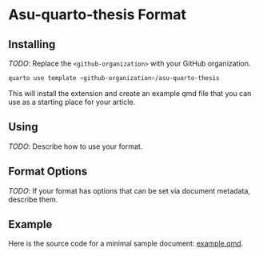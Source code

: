 # Asu-quarto-thesis Format

## Installing

*TODO*: Replace the `<github-organization>` with your GitHub organization.

```bash
quarto use template <github-organization>/asu-quarto-thesis
```

This will install the extension and create an example qmd file that you can use as a starting place for your article.

## Using

*TODO*: Describe how to use your format.

## Format Options

*TODO*: If your format has options that can be set via document metadata, describe them.

## Example

Here is the source code for a minimal sample document: [example.qmd](example.qmd).

